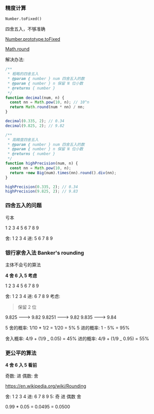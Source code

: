 ### 精度计算

`Number.toFixed()`

四舍五入，不够准确

[Number.prototype.toFixed](https://262.ecma-international.org/6.0/#sec-number.prototype.tofixed)

[Math.round](https://262.ecma-international.org/6.0/#sec-math.round)

解决办法:

```js
/**
 * 粗略的四舍五入
 * @param { number } num 四舍五入的数
 * @param { number } n 保留 N 位小数
 * @returns { number }
 */
function decimal(num, n) {
  const nn = Math.pow(10, n); // 10^n
  return Math.round(num * nn) / nn;
}

decimal(0.335, 2); // 0.34
decimal(9.825, 2); // 9.82

/**
 * 高精度四舍五入
 * @param { number } num 四舍五入的数
 * @param { number } n 保留 N 位小数
 * @returns { number }
 */
function highPrecision(num, n) {
  const nn = Math.pow(10, n);
  return +new Big(num).times(nn).round().div(nn);
}

highPrecision(0.335, 2); // 0.34
highPrecision(9.825, 2); // 9.83
```

### 四舍五入的问题

亏本

1 2 3 4 5 6 7 8 9

舍: 1 2 3 4
进: 5 6 7 8 9

### 银行家舍入法 Banker's rounding

主体不会亏的算法

**4 舍 6 入 5 考虑**

1 2 3 4 5 6 7 8 9

舍: 1 2 3 4
进: 6 7 8 9
考虑:

> 保留 2 位

9.825 ---> 9.82
9.8251 ---> 9.82
9.835 ---> 9.84

5 舍的概率: 1/10 \* 1/2 = 1/20 = 5%
5 进的概率: 1 - 5% = 95%

舍入概率: 4/9 + (1/9 _ 0.05) = 45%
进的概率: 4/9 + (1/9 _ 0.95) = 55%

### 更公平的算法

**4 舍 6 入 5 看前**

奇数: 进
偶数: 舍

https://en.wikipedia.org/wiki/Rounding


舍: 1 2 3 4
进: 6 7 8 9
5:
  奇 进
  偶数 舍

0.99 * 0.05 = 0.0495 = 0.0500